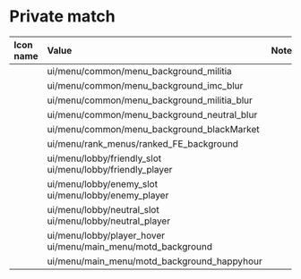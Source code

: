# Private match



| Icon name | Value | Note |
| :--- | :--- | :--- |
|  | ui/menu/common/menu\_background\_militia |  |
|  | ui/menu/common/menu\_background\_imc\_blur |  |
|  | ui/menu/common/menu\_background\_militia\_blur |  |
|  | ui/menu/common/menu\_background\_neutral\_blur |  |
|  | ui/menu/common/menu\_background\_blackMarket |  |
|  | ui/menu/rank\_menus/ranked\_FE\_background |  |
|  | ui/menu/lobby/friendly\_slot ui/menu/lobby/friendly\_player |  |
|  | ui/menu/lobby/enemy\_slot ui/menu/lobby/enemy\_player |  |
|  | ui/menu/lobby/neutral\_slot ui/menu/lobby/neutral\_player |  |
|  | ui/menu/lobby/player\_hover ui/menu/main\_menu/motd\_background |  |
|  | ui/menu/main\_menu/motd\_background\_happyhour |  |

     

    

